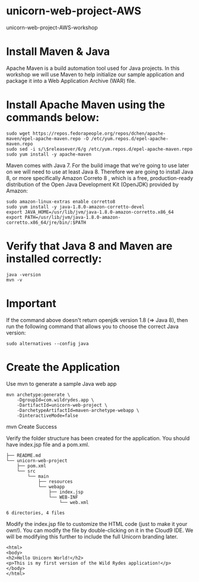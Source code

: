 # unicorn-web-project-AWS
unicorn-web-project-AWS-workshop

# Install Maven & Java
Apache Maven  is a build automation tool used for Java projects. In this workshop we will use Maven to help initialize our sample application and package it into a Web Application Archive (WAR) file.

# Install Apache Maven using the commands below:
```
sudo wget https://repos.fedorapeople.org/repos/dchen/apache-maven/epel-apache-maven.repo -O /etc/yum.repos.d/epel-apache-maven.repo
sudo sed -i s/\$releasever/6/g /etc/yum.repos.d/epel-apache-maven.repo 
sudo yum install -y apache-maven
```
Maven comes with Java 7. 
For the build image that we're going to use later on we will need to use at least Java 8. Therefore we are going to install Java 8, or more specifically Amazon Correto 8 , which is a free, production-ready distribution of the Open Java Development Kit (OpenJDK) provided by Amazon:
```
sudo amazon-linux-extras enable corretto8
sudo yum install -y java-1.8.0-amazon-corretto-devel
export JAVA_HOME=/usr/lib/jvm/java-1.8.0-amazon-corretto.x86_64
export PATH=/usr/lib/jvm/java-1.8.0-amazon-corretto.x86_64/jre/bin/:$PATH
```
# Verify that Java 8 and Maven are installed correctly:
```
java -version
mvn -v
```
# Important
If the command above doesn't return openjdk version 1.8 (=> Java 8), then run the following command that allows you to choose the correct Java version:
```
sudo alternatives --config java
```
# Create the Application
Use mvn to generate a sample Java web app
```
mvn archetype:generate \
    -DgroupId=com.wildrydes.app \
    -DartifactId=unicorn-web-project \
    -DarchetypeArtifactId=maven-archetype-webapp \
    -DinteractiveMode=false
```
mvn Create Success

Verify the folder structure has been created for the application. You should have index.jsp file and a pom.xml.
```
├── README.md
└── unicorn-web-project
    ├── pom.xml
    └── src
        └── main
            ├── resources
            └── webapp
                ├── index.jsp
                └── WEB-INF
                    └── web.xml

6 directories, 4 files
```
Modify the index.jsp file to customize the HTML code (just to make it your own!). You can modify the file by double-clicking on it in the Cloud9 IDE. We will be modifying this further to include the full Unicorn branding later.
```
<html>
<body>
<h2>Hello Unicorn World!</h2>
<p>This is my first version of the Wild Rydes application!</p>
</body>
</html>
```
